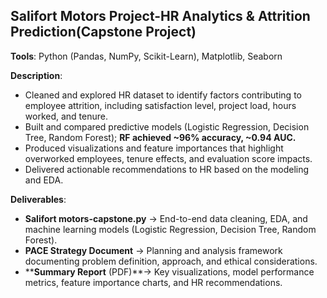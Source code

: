 ##  Salifort Motors Project-HR Analytics & Attrition Prediction(Capstone Project)

**Tools**: Python (Pandas, NumPy, Scikit-Learn), Matplotlib, Seaborn

**Description**:

- Cleaned and explored HR dataset to identify factors contributing to employee attrition, including satisfaction level, project load, hours worked, and tenure.
- Built and compared predictive models (Logistic Regression, Decision Tree, Random Forest); **RF achieved ~96% accuracy, ~0.94 AUC.**
- Produced visualizations and feature importances that highlight overworked employees, tenure effects, and evaluation score impacts.
- Delivered actionable recommendations to HR based on the modeling and EDA.

**Deliverables**:
- **Salifort motors-capstone.py** → End-to-end data cleaning, EDA, and machine learning models (Logistic Regression, Decision Tree, Random Forest).  
- **PACE Strategy Document** → Planning and analysis framework documenting problem definition, approach, and ethical considerations.  
- ****Summary Report** (PDF)**→ Key visualizations, model performance metrics, feature importance charts, and HR recommendations.  


